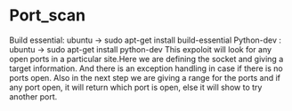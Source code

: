 # Port_scan
Build essential: ubuntu -> sudo apt-get install build-essential
Python-dev : ubuntu -> sudo apt-get install python-dev
This expoloit will look for any open ports in a particular site.Here we are defining the socket and giving a target information.
And there is an exception handling in case if there is no ports open. Also in the next step we are giving a range for the ports and 
if any port open, it will return which port is open, else it will show to try another port.
